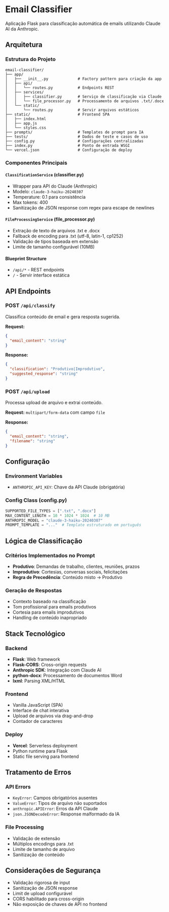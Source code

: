 # Email Classifier

Aplicação Flask para classificação automática de emails utilizando Claude AI da Anthropic.

## Arquitetura

### Estrutura do Projeto
```
email-classifier/
├── app/
│   ├── __init__.py             # Factory pattern para criação da app
│   ├── api/
│   │   └── routes.py           # Endpoints REST
│   ├── services/
│   │   ├── classifier.py       # Serviço de classificação via Claude
│   │   └── file_processor.py   # Processamento de arquivos .txt/.docx
│   └── static/
│       └── routes.py           # Servir arquivos estáticos
├── static/                     # Frontend SPA
│   ├── index.html
│   ├── app.js
│   └── styles.css
├── prompts/                    # Templates de prompt para IA
├── tests/                      # Dados de teste e casos de uso
├── config.py                   # Configurações centralizadas
├── index.py                    # Ponto de entrada WSGI
└── vercel.json                 # Configuração de deploy
```

### Componentes Principais

#### `ClassificationService` (classifier.py)
- Wrapper para API do Claude (Anthropic)
- Modelo: `claude-3-haiku-20240307`
- Temperature: 0.1 para consistência
- Max tokens: 400
- Sanitização de JSON response com regex para escape de newlines

#### `FileProcessingService` (file_processor.py)
- Extração de texto de arquivos .txt e .docx
- Fallback de encoding para .txt (utf-8, latin-1, cp1252)
- Validação de tipos baseada em extensão
- Limite de tamanho configurável (10MB)

#### Blueprint Structure
- `/api/*` - REST endpoints
- `/` - Servir interface estática

## API Endpoints

### POST `/api/classify`
Classifica conteúdo de email e gera resposta sugerida.

**Request:**
```json
{
  "email_content": "string"
}
```

**Response:**
```json
{
  "classification": "Produtivo|Improdutivo",
  "suggested_response": "string"
}
```

### POST `/api/upload`
Processa upload de arquivo e extrai conteúdo.

**Request:** `multipart/form-data` com campo `file`

**Response:**
```json
{
  "email_content": "string",
  "filename": "string"
}
```

## Configuração

### Environment Variables
- `ANTHROPIC_API_KEY`: Chave da API Claude (obrigatória)

### Config Class (config.py)
```python
SUPPORTED_FILE_TYPES = [".txt", ".docx"]
MAX_CONTENT_LENGTH = 10 * 1024 * 1024  # 10 MB
ANTHROPIC_MODEL = "claude-3-haiku-20240307"
PROMPT_TEMPLATE = "..."  # Template estruturado em português
```

## Lógica de Classificação

### Critérios Implementados no Prompt
- **Produtivo**: Demandas de trabalho, clientes, reuniões, prazos
- **Improdutivo**: Cortesias, conversas sociais, felicitações
- **Regra de Precedência**: Conteúdo misto → Produtivo

### Geração de Respostas
- Contexto baseado na classificação
- Tom profissional para emails produtivos
- Cortesia para emails improdutivos
- Handling de conteúdo inapropriado

## Stack Tecnológico

### Backend
- **Flask**: Web framework
- **Flask-CORS**: Cross-origin requests
- **Anthropic SDK**: Integração com Claude AI
- **python-docx**: Processamento de documentos Word
- **lxml**: Parsing XML/HTML

### Frontend
- Vanilla JavaScript (SPA)
- Interface de chat interativa
- Upload de arquivos via drag-and-drop
- Contador de caracteres

### Deploy
- **Vercel**: Serverless deployment
- Python runtime para Flask
- Static file serving para frontend

## Tratamento de Erros

### API Errors
- `KeyError`: Campos obrigatórios ausentes
- `ValueError`: Tipos de arquivo não suportados
- `anthropic.APIError`: Erros da API Claude
- `json.JSONDecodeError`: Response malformado da IA

### File Processing
- Validação de extensão
- Múltiplos encodings para .txt
- Limite de tamanho de arquivo
- Sanitização de conteúdo

## Considerações de Segurança

- Validação rigorosa de input
- Sanitização de JSON response
- Limit de upload configurável
- CORS habilitado para cross-origin
- Não exposição de chaves de API no frontend